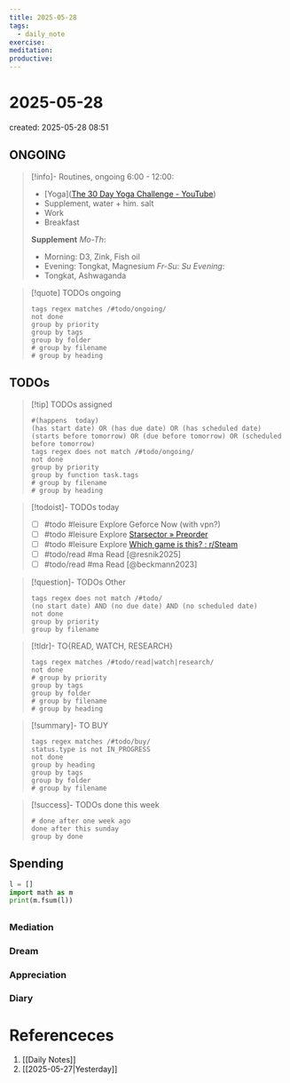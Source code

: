 ```yaml
---
title: 2025-05-28
tags:
  - daily_note
exercise: 
meditation:
productive:
---
```

# 2025-05-28
created: 2025-05-28 08:51

## ONGOING
> [!info]- Routines, ongoing
> 6:00 - 12:00:
> - [Yoga]([The 30 Day Yoga Challenge - YouTube](https://www.youtube.com/watch?v=B7Ff5E8IfIU&list=PL9T0rODp2rcsQRpYSz9e-xpo8nB91oiOH&index=31))
> - Supplement, water + him. salt
> - Work
> - Breakfast
> 
> **Supplement**
> *Mo-Th*:
> - Morning: D3, Zink, Fish oil
> - Evening: Tongkat, Magnesium
> *Fr-Su*:
> *Su Evening*:
> - Tongkat, Ashwaganda
> 

>[!quote] TODOs ongoing
> ```tasks
> tags regex matches /#todo/ongoing/
> not done
> group by priority
> group by tags
> group by folder
> # group by filename
> # group by heading
> ```

## TODOs
>[!tip] TODOs assigned
> ```tasks
> #(happens  today)
> (has start date) OR (has due date) OR (has scheduled date)
> (starts before tomorrow) OR (due before tomorrow) OR (scheduled before tomorrow)
> tags regex does not match /#todo/ongoing/
> not done
> group by priority
> group by function task.tags
> # group by filename
> # group by heading
> ```

>[!todoist]- TODOs today
>- [ ] #todo #leisure Explore Geforce Now (with vpn?)
>- [ ] #todo #leisure Explore [Starsector » Preorder](https://fractalsoftworks.com/preorder/)
>- [ ] #todo #leisure Explore [Which game is this? : r/Steam](https://www.reddit.com/r/Steam/comments/1kvwpwf/which_game_is_this/)
>- [ ] #todo/read #ma Read [@resnik2025]
>- [ ] #todo/read #ma Read [@beckmann2023]

>[!question]- TODOs Other
> ```tasks
> tags regex does not match /#todo/
> (no start date) AND (no due date) AND (no scheduled date)
> not done 
> group by priority
> group by filename
> ```

>[!tldr]- TO{READ, WATCH, RESEARCH}
> ```tasks
> tags regex matches /#todo/read|watch|research/
> not done
> # group by priority
> group by tags
> group by folder
> # group by filename
> # group by heading
> ```

> [!summary]- TO BUY
> ```tasks
> tags regex matches /#todo/buy/
> status.type is not IN_PROGRESS
> not done
> group by heading
> group by tags
> group by folder
> # group by filename
> ```

>[!success]- TODOs done this week
> ```tasks
> # done after one week ago
> done after this sunday
> group by done
>  ```

## Spending
```python
l = []
import math as m
print(m.fsum(l))
```

##

### Mediation
### Dream

### Appreciation

### Diary

# Referenceces
1. [[Daily Notes]]
2. [[2025-05-27|Yesterday]]